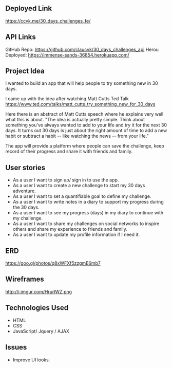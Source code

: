 ## Deployed Link
https://ccvk.me/30_days_challenges_fe/

## API Links
GitHub Repo: https://github.com/claucvk/30_days_challenges_api
Herou Deployed: https://immense-sands-36854.herokuapp.com/

## Project Idea
I wanted to build an app that will help people to try something new in 30 days.

I came up with the idea after watching Matt Cutts Ted Talk https://www.ted.com/talks/matt_cutts_try_something_new_for_30_days

Here there is an abstract of Matt Cutts speech where he explains very well what this is about.
 "The idea is actually pretty simple. Think about something you've always wanted to add to your life and try it for the next 30 days. It turns out 30 days is just about the right amount of time to add a new habit or subtract a habit -- like watching the news -- from your life."

 The app will provide a platform where people can save the challenge, keep record of their progress and share it with friends and family.

## User stories
- As a user I want to sign up/ sign in to use the app.
- As a user I want to create a new challenge to start my 30 days adventure.
- As a user I want to set a quantifiable goal to define my challenge.
- As a user I want to write notes in a diary to support my progress during the 30 days.
- As a user I want to see my progress (days) in my diary to continue with my challenge.
- As a user I want to share my challenges on social networks to inspire others and share my experience to friends and family.
- As a user I want to update my profile information if I need it.

## ERD
https://goo.gl/photos/q8xWFXf5zzgmE6mb7
## Wireframes
http://i.imgur.com/HrurlWZ.png

## Technologies Used
- HTML
- CSS
- JavaScript/ Jquery / AJAX

## Issues
- Improve UI looks.
